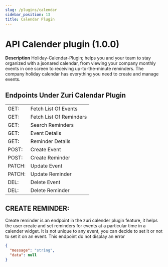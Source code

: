 ```yaml
---
slug: /plugins/calendar
sidebar_position: 13
title: Calendar Plugin
---
```


# API Calender plugin (1.0.0)

**Description**
Holiday-Calendar-Plugin; helps you and your team to stay organized with a jsonared calendar, from viewing your company monthly events in one screen to receiving up-to-the-minute reminders. The company holiday calendar has everything you need to create and manage events.

## Endpoints Under Zuri Calendar Plugin

|        |                         |
| ------ | ----------------------- |
| GET:   | Fetch List Of Events    |
| GET:   | Fetch List Of Reminders |
| GET:   | Search Reminders        |
| GET:   | Event Details           |
| GET:   | Reminder Details        |
| POST:  | Create Event            |
| POST:  | Create Reminder         |
| PATCH: | Update Event            |
| PATCH: | Update Reminder         |
| DEL:   | Delete Event            |
| DEL:   | Delete Reminder         |

## CREATE REMINDER:

Create reminder is an endpoint in the zuri calender plugin feature, it helps the user create and set reminders for events at a particular time in a calender widget. It is not unique to any event, you can decide to set it or not to set it on an event. This endpoint do not display an error

```json
{
  "message": "string",
  "data": null
}
```
